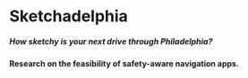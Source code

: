 # Sketchadelphia
##### How sketchy is your next drive through Philadelphia?
#### Research on the feasibility of safety-aware navigation apps.
